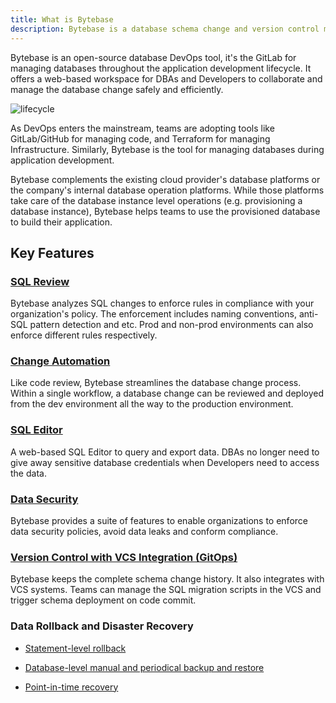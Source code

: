 ```yaml
---
title: What is Bytebase
description: Bytebase is a database schema change and version control management tool for teams. It consists of a web console and a backend. The backend has a migration core to manage database schema changes. It also integrates with VCS to enable version controlled schema management.
---
```


Bytebase is an open-source database DevOps tool, it's the GitLab for managing databases throughout the application development lifecycle. It offers a web-based workspace for DBAs and Developers to collaborate and manage the database change safely and efficiently.

![lifecycle](/images/change-query-secure-govern.webp)

As DevOps enters the mainstream, teams are adopting tools like GitLab/GitHub for managing code, and Terraform for managing Infrastructure. Similarly, Bytebase is the tool for managing databases during application development.

Bytebase complements the existing cloud provider's database platforms or the company's internal database operation platforms. While those platforms take care of the database instance level operations (e.g. provisioning a database instance), Bytebase helps teams to use the provisioned database to build their application.

## Key Features

### [SQL Review](/docs/sql-review/overview/)

Bytebase analyzes SQL changes to enforce rules in compliance with your organization's policy. The enforcement includes naming conventions, anti-SQL pattern detection and etc. Prod and non-prod environments can also enforce different rules respectively.

### [Change Automation](/docs/change-database/change-workflow/)

Like code review, Bytebase streamlines the database change process. Within a single workflow, a database change can be reviewed and deployed from the dev environment all the way to the production environment.

### [SQL Editor](/docs/sql-editor/overview/)

A web-based SQL Editor to query and export data. DBAs no longer need to give away sensitive database credentials when Developers need to access the data.

### [Data Security](/docs/security/data-query/)

Bytebase provides a suite of features to enable organizations to enforce data security policies, avoid data leaks and conform compliance.

### [Version Control with VCS Integration (GitOps)](/docs/vcs-integration/overview/)

Bytebase keeps the complete schema change history. It also integrates with VCS systems. Teams can manage the SQL migration scripts in the VCS and trigger schema deployment on code commit.

### Data Rollback and Disaster Recovery

- [Statement-level rollback](/docs/change-database/rollback-data-changes/)

- [Database-level manual and periodical backup and restore](/docs/disaster-recovery/backup-restore-database/overview/)

- [Point-in-time recovery](/docs/disaster-recovery/point-in-time-recovery-for-mysql/)
